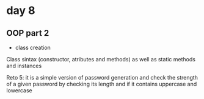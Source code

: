 # day 8
## OOP part 2
- class creation

Class sintax (constructor, atributes and methods) as well as static methods and instances

Reto 5: it is a simple version of password generation and check the strength of a given password by checking its length and if it contains uppercase and lowercase